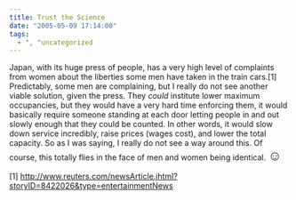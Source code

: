 ```yaml
---
title: Trust the Science
date: "2005-05-09 17:14:00"
tags:
  - ", "uncategorized
---
```

<p>Japan, with its huge press of people, has a very high level
of complaints from women about the liberties some men have taken
in the train cars.[1] Predictably, some men are complaining,
but I really do not see another viable solution, given the press.
They <em>could</em> institute lower maximum occupancies, but they
would have a very hard time enforcing them, it would basically
require someone standing at each door letting people in and out
slowly enough that they could be counted.  In other words, it would
slow down service incredibly, raise prices (wages cost), and lower
the total capacity.  So as I was saying, I really do not see a way
around this.  Of course, this totally flies in the face of men and
women being identical. <font size="+2">&#x263a;</font></p>

[1] http://www.reuters.com/newsArticle.jhtml?storyID=8422026&type=entertainmentNews

